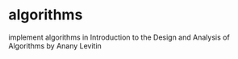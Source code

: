 # algorithms
implement algorithms in Introduction to the Design and Analysis of Algorithms by Anany Levitin
